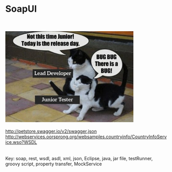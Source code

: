 # SoapUI

<br><br>
![alt text](/img/1w400.jpg "pic")
<br><br>
http://petstore.swagger.io/v2/swagger.json
<br>
http://webservices.oorsprong.org/websamples.countryinfo/CountryInfoService.wso?WSDL
<br><br><br>
Key: soap, rest, wsdl, asdl, xml, json, Eclipse, java, jar file, testRunner, groovy script, property transfer, MockService 
